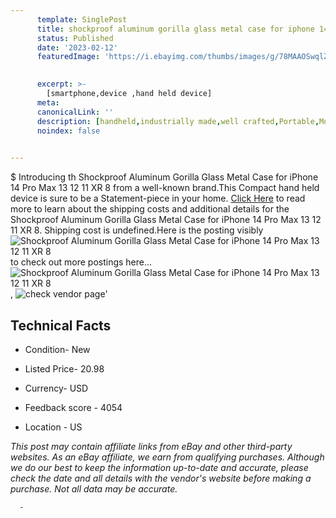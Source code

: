 ```yaml
---
      template: SinglePost
      title: shockproof aluminum gorilla glass metal case for iphone 14 pro max 13 12 11 xr 8
      status: Published
      date: '2023-02-12'
      featuredImage: 'https://i.ebayimg.com/thumbs/images/g/78MAAOSwqlZfzaw3/s-l225.jpg'
       

      excerpt: >-
        [smartphone,device ,hand held device]
      meta:
      canonicalLink: ''
      description: [handheld,industrially made,well crafted,Portable,Mobile,Compact,Convenient,Lightweight,Maneuverable,Man-portable,Miniature,Carriable,Hand-held,Light,Holdable,Transportable,Mobile device,Pocket-sized,On-the-go,Wireless,Cordless,Compact size,Convenient size, smartphone,device ,hand held device]
      noindex: false
      

---
```

$
      Introducing th Shockproof Aluminum Gorilla Glass Metal Case for iPhone 14 Pro Max 13 12 11 XR 8 from a well-known brand.This Compact hand held device is sure to be a Statement-piece in your home. [Click Here](https://www.ebay.com/itm/124474639701?hash=item1cfb444555%3Ag%3A78MAAOSwqlZfzaw3&mkevt=1&mkcid=1&mkrid=711-53200-19255-0&campid=%253CePNCampaignId%253E&customid=%253CreferenceId%253E&toolid=10049) to read more to learn about the shipping costs and additional details for the Shockproof Aluminum Gorilla Glass Metal Case for iPhone 14 Pro Max 13 12 11 XR 8. Shipping cost is undefined.Here is the posting visibly ![Shockproof Aluminum Gorilla Glass Metal Case for iPhone 14 Pro Max 13 12 11 XR 8](https://i.ebayimg.com/thumbs/images/g/78MAAOSwqlZfzaw3/s-l225.jpg) to check out more postings here... ![Shockproof Aluminum Gorilla Glass Metal Case for iPhone 14 Pro Max 13 12 11 XR 8](https://i.ebayimg.com/images/g/78MAAOSwqlZfzaw3/s-l1600.jpg), ![check vendor page](https://origin-galleryplus.ebayimg.com/ws/web/124474639701_2_0_1/225x225.jpg,https://origin-galleryplus.ebayimg.com/ws/web/124474639701_3_0_1/225x225.jpg,https://origin-galleryplus.ebayimg.com/ws/web/124474639701_4_0_1/225x225.jpg,https://origin-galleryplus.ebayimg.com/ws/web/124474639701_5_0_1/225x225.jpg,https://origin-galleryplus.ebayimg.com/ws/web/124474639701_6_0_1/225x225.jpg,https://origin-galleryplus.ebayimg.com/ws/web/124474639701_7_0_1/225x225.jpg,https://origin-galleryplus.ebayimg.com/ws/web/124474639701_8_0_1/225x225.jpg,https://origin-galleryplus.ebayimg.com/ws/web/124474639701_9_0_1/225x225.jpg,https://origin-galleryplus.ebayimg.com/ws/web/124474639701_10_0_1/225x225.jpg,https://origin-galleryplus.ebayimg.com/ws/web/124474639701_11_0_1/225x225.jpg,https://origin-galleryplus.ebayimg.com/ws/web/124474639701_12_0_1/225x225.jpg)'

      

 ## Technical Facts 



     
      

 - Condition- New 


      

 - Listed Price- 20.98 


      

 - Currency- USD 


      

 - Feedback score - 4054 


      

 - Location - US 


      
      

 *_This post may contain affiliate links from eBay and other third-party websites. As an eBay affiliate, we earn from qualifying purchases. Although we do our best to keep the information up-to-date and accurate, please check the date and all details with the vendor's website before making a purchase. Not all data may be accurate._*




      -
